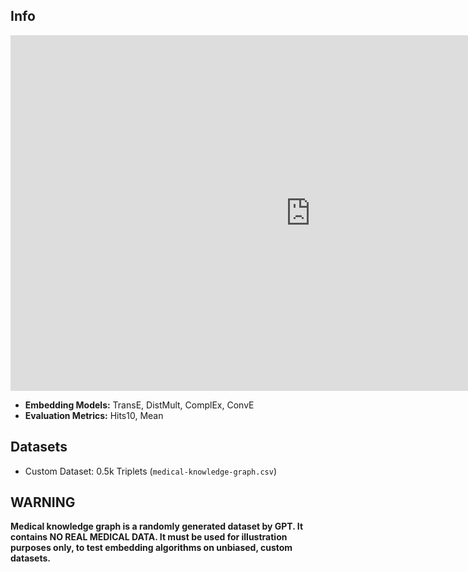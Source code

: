 ## Info

<iframe src="https://docs.google.com/presentation/d/e/2PACX-1vTTTDmfytrvGXSwZgW62RrlQL3MP8DGX9X9C3iCX9b2Khl-NLOHyuIy4rPd0v4fg-cKKCIsbmhLPOWp/embed?start=false&loop=false&delayms=3000" frameborder="0" width="960" height="569" allowfullscreen="true" mozallowfullscreen="true" webkitallowfullscreen="true"></iframe>

- **Embedding Models:** TransE, DistMult, ComplEx, ConvE
- **Evaluation Metrics:** Hits10, Mean

## Datasets

- Custom Dataset: 0.5k Triplets (`medical-knowledge-graph.csv`)

## WARNING

**Medical knowledge graph is a randomly generated dataset by GPT. It contains NO REAL MEDICAL DATA. It must be used for illustration purposes only, to test embedding algorithms on unbiased, custom datasets.**
